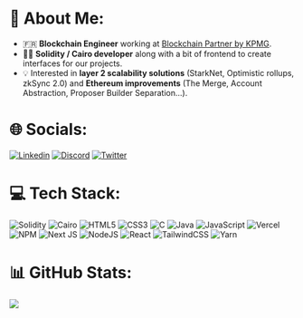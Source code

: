 # 💫 About Me:
- 🇫🇷 **Blockchain Engineer** working at [Blockchain Partner by KPMG](https://twitter.com/BlockchainPartn).
- 👨‍💻 **Solidity / Cairo developer** along with a bit of frontend to create interfaces for our projects.
- 💡 Interested in **layer 2 scalability solutions** (StarkNet, Optimistic rollups, zkSync 2.0) and **Ethereum improvements** (The Merge, Account Abstraction, Proposer Builder Separation...).

# 🌐 Socials:

[![Linkedin](https://img.shields.io/badge/Linkedin-%231DA1F2.svg?logo=linkedin&logoColor=white)](https://www.linkedin.com/in/florian-bouchut/) [![Discord](https://img.shields.io/badge/Discord-%237289DA.svg?logo=discord&logoColor=white)](htttps://discord.gg/Bouchut#9384) [![Twitter](https://img.shields.io/badge/Twitter-%231DA1F2.svg?logo=Twitter&logoColor=white)](https://twitter.com/Bouchut_)

# 💻 Tech Stack:
![Solidity](https://img.shields.io/badge/Solidity-%23363636.svg?style=for-the-badge&logo=solidity&logoColor=white) ![Cairo](https://img.shields.io/badge/cairo-%2320232a.svg?style=for-the-badge&logo=cairo&logoColor=%2361DAFB) ![HTML5](https://img.shields.io/badge/html5-%23E34F26.svg?style=for-the-badge&logo=html5&logoColor=white) ![CSS3](https://img.shields.io/badge/css3-%231572B6.svg?style=for-the-badge&logo=css3&logoColor=white) ![C](https://img.shields.io/badge/c-%232C8EBB.svg?style=for-the-badge&logo=c&logoColor=white) ![Java](https://img.shields.io/badge/java-%23ED8B00.svg?style=for-the-badge&logo=java&logoColor=white) ![JavaScript](https://img.shields.io/badge/javascript-%23323330.svg?style=for-the-badge&logo=javascript&logoColor=%23F7DF1E)  ![Vercel](https://img.shields.io/badge/vercel-%23000000.svg?style=for-the-badge&logo=vercel&logoColor=white) ![NPM](https://img.shields.io/badge/NPM-%2338B2AC.svg?style=for-the-badge&logo=npm&logoColor=white) ![Next JS](https://img.shields.io/badge/Next-black?style=for-the-badge&logo=next.js&logoColor=white) ![NodeJS](https://img.shields.io/badge/node.js-6DA55F?style=for-the-badge&logo=node.js&logoColor=white) ![React](https://img.shields.io/badge/react-%2320232a.svg?style=for-the-badge&logo=react&logoColor=%2361DAFB)  ![TailwindCSS](https://img.shields.io/badge/tailwindcss-%2338B2AC.svg?style=for-the-badge&logo=tailwind-css&logoColor=white) ![Yarn](https://img.shields.io/badge/yarn-%232C8EBB.svg?style=for-the-badge&logo=yarn&logoColor=white)
# 📊 GitHub Stats:
![](https://github-readme-stats.vercel.app/api/top-langs/?username=flbouchut&theme=dark&hide_border=false&include_all_commits=true&count_private=true&layout=compact)

<!--
**flbouchut/flbouchut** is a ✨ _special_ ✨ repository because its `README.md` (this file) appears on your GitHub profile.

Here are some ideas to get you started:

- 🔭 I’m currently working on ...
- 🌱 I’m currently learning ..
- 👯 I’m looking to collaborate on ...
- 🤔 I’m looking for help with ...
- 💬 Ask me about ...
- 📫 How to reach me: ...
- 😄 Pronouns: ...
- ⚡ Fun fact: ...
-->
